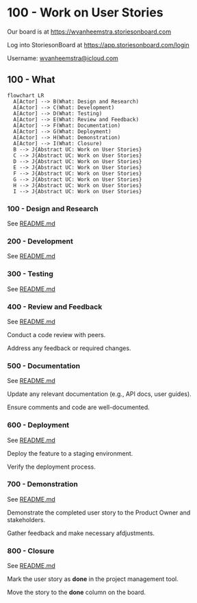 # 100 - Work on User Stories

Our board is at https://wvanheemstra.storiesonboard.com

Log into StoriesonBoard at https://app.storiesonboard.com/login

Username: wvanheemstra@icloud.com

## 100 - What

```mermaid
flowchart LR
  A[Actor] --> B(What: Design and Research)
  A[Actor] --> C(What: Development)
  A[Actor] --> D(What: Testing)
  A[Actor] --> E(What: Review and Feedback)
  A[Actor] --> F(What: Documentation)
  A[Actor] --> G(What: Deployment)
  A[Actor] --> H(What: Demonstration)
  A[Actor] --> I(What: Closure)
  B --> J{Abstract UC: Work on User Stories}
  C --> J{Abstract UC: Work on User Stories}
  D --> J{Abstract UC: Work on User Stories}
  E --> J{Abstract UC: Work on User Stories}
  F --> J{Abstract UC: Work on User Stories}
  G --> J{Abstract UC: Work on User Stories}
  H --> J{Abstract UC: Work on User Stories}
  I --> J{Abstract UC: Work on User Stories}
```

### 100 - Design and Research

See [README.md](./100/100/README.md)

### 200 - Development

See [README.md](./100/200/README.md)

### 300 - Testing

See [README.md](./100/300/README.md)

### 400 - Review and Feedback

See [README.md](./100/400/README.md)

Conduct a code review with peers.

Address any feedback or required changes.

### 500 - Documentation

See [README.md](./100/500/README.md)

Update any relevant documentation (e.g., API docs, user guides).

Ensure comments and code are well-documented.

### 600 - Deployment

See [README.md](./100/600/README.md)

Deploy the feature to a staging environment.

Verify the deployment process.

### 700 - Demonstration

See [README.md](./100/700/README.md)

Demonstrate the completed user story to the Product Owner and stakeholders.

Gather feedback and make necessary afdjustments.

### 800 - Closure

See [README.md](./100/800/README.md)

Mark the user story as **done** in the project management tool.

Move the story to the **done** column on the board.
